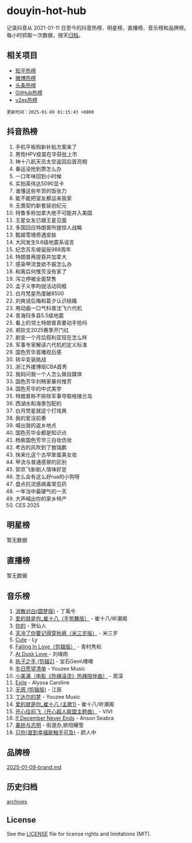 # douyin-hot-hub

记录抖音从 2021-01-11 日至今的抖音热榜、明星榜、直播榜、音乐榜和品牌榜。每小时抓取一次数据，按天[归档](archives)。

## 相关项目

- [知乎热榜](https://github.com/lonnyzhang423/zhihu-hot-hub)
- [微博热榜](https://github.com/lonnyzhang423/weibo-hot-hub)
- [头条热榜](https://github.com/lonnyzhang423/toutiao-hot-hub)
- [GitHub热榜](https://github.com/lonnyzhang423/github-hot-hub)
- [v2ex热榜](https://github.com/lonnyzhang423/v2ex-hot-hub)


`更新时间：2025-01-09 01:15:43 +0800`

## 抖音热榜

1. 手机平板购新补贴方案来了
1. 男性HPV疫苗在华获批上市
1. 神十八航天员太空返回后首亮相
1. 春运没抢到票怎么办
1. 一口年味回到小时候
1. 实拍英伟达5090显卡
1. 谁懂这些年货的饭张力
1. 能不能把室友都运来我家
1. 无畏契约新套装创纪元
1. 特鲁多称加拿大绝不可能并入美国
1. 王星女友已跟王星见面
1. 多国回应特朗普所提惊人战略
1. 甄姬雪境奇遇皮肤
1. 大同发生9.6级地震系谣言
1. 纪念苏东坡诞辰988周年
1. 特朗普再提吞并加拿大
1. 感染甲流食欲不振怎么办
1. 和离后何惟芳没有家了
1. 泻立停被全面禁售
1. 孟子义李昀锐活动同框
1. 白月梵星热度破8500
1. 刘爽说后悔和葛夕认识结婚
1. 用动画一口气科普沈飞六代机
1. 青海玛多县5.5级地震
1. 看上的领土特朗普真要动手抢吗
1. 郑钦文2025赛季开门红
1. 剧变一个月后叙利亚现在怎么样
1. 军事专家解读六代机的定义标准
1. 国色芳华首播观后感
1. 转伞变装挑战
1. 浙江外援博班CBA首秀
1. 我妈问我一个人怎么做自媒体
1. 国色芳华刘畅家暴何惟芳
1. 国色芳华的中式美学
1. 特朗普称不排除军事夺取格陵兰岛
1. 西湖水和海景包配的
1. 白月梵星就这个打戏爽
1. 我的爱没前奏
1. 喊出我的返乡地点
1. 国色芳华全都是知识点
1. 杨紫国色芳华三白妆仿妆
1. 考古的风吹到了敖瑞鹏
1. 快来化这个古早笨蛋美女妆
1. 甲流与普通感冒的区别
1. 郭京飞新剧人情味好足
1. 怎么会有这么好rua的小狗呀
1. 盘点抗流感病毒常见药
1. 一年当中最硬气的一天
1. 大声喊出你的家乡特产
1. CES 2025

## 明星榜

暂无数据

## 直播榜

暂无数据

## 音乐榜

1. [消散对白(圆梦版)](https://sf5-hl-cdn-tos.douyinstatic.com/obj/tos-cn-ve-2774/og4jB5I5IizzoZVAAAzWgBMAsMDWoArfwBOiFs) - 丁禹兮
1. [爱的就是你_崔十八（手势舞版）](https://sf5-hl-cdn-tos.douyinstatic.com/obj/tos-cn-ve-2774/oApB2AigNyB4sTw7JhBOikMAf0oDJzMWBuIrgm) - 崔十八/听潮阁
1. [你的](https://sf5-hl-cdn-tos.douyinstatic.com/obj/tos-cn-ve-2774/oYuIeKf42jB7sEV6B2upMdpYAgfrQWj0FeRegh) - 贺仙人
1. [天冷了你要记得穿秋裤（米三岁版）](https://sf5-hl-cdn-tos.douyinstatic.com/obj/tos-cn-ve-2774/oQlIwVIDWiZ6BQilAorS7MA0AgCkQDvcZAdm1) - 米三岁
1. [Cute](https://sf5-hl-cdn-tos.douyinstatic.com/obj/tos-cn-ve-2774/o4IbIzHWKAAB4wsS5qMBRiiAlEBGTpQRNfFvuo) - Ly
1. [Falling In Love（剪辑版）](https://sf5-hl-cdn-tos.douyinstatic.com/obj/tos-cn-ve-2774/o8ajpA8zzgBPahbBIO8AcKGBLJezFCRd1wfP9f) - 青村秀和
1. [ At Dusk  Love ](https://sf5-hl-cdn-tos.douyinstatic.com/obj/tos-cn-ve-2774/o8CrpCf5CaYgI4ZrtQgMQAFEfuGqNnRSDQAPBc) - 刘嗨雨
1. [执子之手 (剪辑2)](https://sf5-hl-cdn-tos.douyinstatic.com/obj/tos-cn-ve-2774/oUoZLQjCc31XzqsBnBQUNgeKtYPBcgbFDwtfcu) - 宝石Gem\哩哩
1. [冬日愿望清单](https://sf5-hl-cdn-tos.douyinstatic.com/obj/tos-cn-ve-2774/oIIgUOeamCFCVAzxN6MFRLIBlLGpUqQxeeHrLE) - Youzee Music
1. [小美满（电影《热辣滚烫》热辣陪伴曲）](https://sf5-hl-cdn-tos.douyinstatic.com/obj/tos-cn-ve-2774/o0GAn2lSgfZIDUgtevCGDQYnFg4CwnrBaxbTZL) - 周深
1. [Exile](https://sf5-hl-cdn-tos.douyinstatic.com/obj/tos-cn-ve-2774/oYj4gAQTknKE3WW0Je8KGmQ7z1cA4FefwtbufD) - Alyssa Caroline
1. [无感 (剪辑版)](https://sf5-hl-cdn-tos.douyinstatic.com/obj/tos-cn-ve-2774/o0eIsUzJBDlQaQFC5OFlgbMEZC1TFYBftOBn6p) - 江辰
1. [丁达尔的梦](https://sf5-hl-cdn-tos.douyinstatic.com/obj/tos-cn-ve-2774/oMU3WirUZBVQkAC9ccG5P2IQirziZM2RTInUY) - Youzee Music
1. [爱的就是你_崔十八 (主歌1)](https://sf5-hl-cdn-tos.douyinstatic.com/obj/tos-cn-ve-2774/oI5BO5DhFZ6UTcNCnZaOCBLtZ7WIMQGfgnXf5E) - 崔十八/听潮阁
1. [开心往前飞（开心超人联盟主题曲）](https://sf6-cdn-tos.douyinstatic.com/obj/tos-cn-ve-2774/9d8fb7c82cf1421fb93a9fe925275e0a) - VIVI
1. [If December Never Ends](https://sf5-hl-cdn-tos.douyinstatic.com/obj/tos-cn-ve-2774/oY1IQMoTgCFIBg8RZifyqlBBt1UFgitTYmxeOS) - Anson Seabra
1. [春娇与志明](https://sf5-hl-cdn-tos.douyinstatic.com/obj/tos-cn-ve-2774/e530d8fceb7044b39707d7f9ff54add1) - 街道办,欧阳耀莹
1. [只你(直到幸福能触手可及)](https://sf6-cdn-tos.douyinstatic.com/obj/tos-cn-ve-2774/o0lBkRDzFTeaVSUz3ZZSCBVtZ5DIMQGfgmEAuE) - 颜人中

## 品牌榜

[2025-01-09-brand.md](archives/2025-01-09-brand.md)

## 历史归档

[archives](archives)

## License

See the [LICENSE](LICENSE) file for license rights and limitations (MIT).
